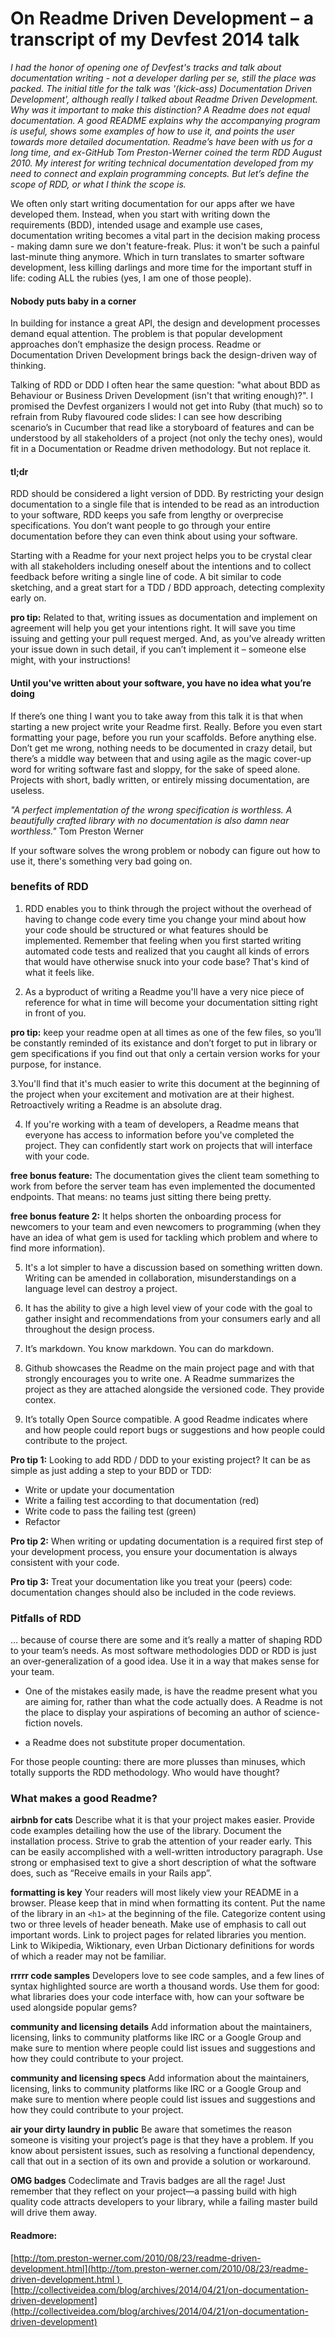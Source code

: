 On Readme Driven Development – a transcript of my Devfest 2014 talk
===============
*I had the honor of opening one of Devfest's tracks and talk about documentation writing - not a developer darling per se, still the place was packed. The initial title for the talk was '(kick-ass) Documentation Driven Development', although really I talked about Readme Driven Development. Why was it important to make this distinction? A Readme does not equal documentation. A good README explains why the accompanying program is useful, shows some examples of how to use it, and points the user towards more detailed documentation. Readme’s have been with us for a long time, and ex-GitHub Tom Preston-Werner coined the term RDD August 2010. My interest for writing technical documentation developed from my need to connect and explain programming concepts. But let’s define the scope of RDD, or what I think the scope is.* 

We often only start writing documentation for our apps after we have developed them. Instead, when you start with writing down the requirements (BDD), intended usage and example use cases, documentation writing becomes a vital part in the decision making process - making damn sure we don't feature-freak. Plus: it won't be such a painful last-minute thing anymore. Which in turn translates to smarter software development, less killing darlings and more time for the important stuff in life: coding ALL the rubies (yes, I am one of those people).

#### Nobody puts baby in a corner
In building for instance a great API, the design and development processes demand equal attention. The problem is that popular development approaches don’t emphasize the design process. Readme or Documentation Driven Development brings back the design-driven way of thinking. 

Talking of RDD or DDD I often hear the same question: "what about BDD as Behaviour or Business Driven Development (isn't that writing enough)?". I promised the Devfest organizers I would not get into Ruby (that much) so to refrain from Ruby flavoured code slides: I can see how describing scenario’s in Cucumber that read like a storyboard of features and can be understood by all stakeholders of a project (not only the techy ones), would fit in a Documentation or Readme driven methodology. But not replace it. 

#### tl;dr
RDD should be considered a light version of DDD. By restricting your design documentation to a single file that is intended to be read as an introduction to your software, RDD keeps you safe from lengthy or overprecise specifications. You don’t want people to go through your entire documentation before they can even think about using your software. 

Starting with a Readme for your next project helps you to be crystal clear with all stakeholders including oneself about the intentions and to collect feedback before writing a single line of code. A bit similar to code sketching, and a great start for a TDD / BDD approach, detecting complexity early on. 

**pro tip:** Related to that, writing issues as documentation and implement on agreement will help you get your intentions right. It will save you time issuing and getting your pull request merged. And, as you’ve already written your issue down in such detail, if you can’t implement it – someone else might, with your instructions!

#### Until you've written about your software, you have no idea what you’re doing
If there’s one thing I want you to take away from this talk it is that when starting a new project write your Readme first. Really. Before you even start formatting your page, before you run your scaffolds. Before anything else. Don’t get me wrong, nothing needs to be documented in crazy detail, but there’s a middle way between that and using agile as the magic cover-up word for writing software fast and sloppy, for the sake of speed alone. Projects with short, badly written, or entirely missing documentation, are useless. 

*"A perfect implementation of the wrong specification is worthless. A beautifully crafted library with no documentation is also damn near worthless."*
Tom Preston Werner

If your software solves the wrong problem or nobody can figure out how to use it, there's something very bad going on. 

### benefits of RDD
1. RDD enables you to think through the project without the overhead of having to change code every time you change your mind about how your code should be structured or what features should be implemented. Remember that feeling when you first started writing automated code tests and realized that you caught all kinds of errors that would have otherwise snuck into your code base? That's kind of what it feels like.

2. As a byproduct of writing a Readme you'll have a very nice piece of reference for what in time will become your documentation sitting right in front of you.

**pro tip:** keep your readme open at all times as one of the few files, so you’ll be constantly reminded of its existance and don’t forget to put in library or gem specifications if you find out that only a certain version works for your purpose, for instance.  

3.You'll find that it's much easier to write this document at the beginning of the project when your excitement and motivation are at their highest. Retroactively writing a Readme is an absolute drag.

4. If you're working with a team of developers, a Readme means that everyone has access to information before you've completed the project. They can confidently start work on projects that will interface with your code. 

**free bonus feature:** The documentation gives the client team something to work from before the server team has even implemented the documented endpoints. That means: no teams just sitting there being pretty. 

**free bonus feature 2:** It helps shorten the onboarding process for newcomers to your team and even newcomers to programming (when they have an idea of what gem is used for tackling which problem and where to find more information). 

5. It's a lot simpler to have a discussion based on something written down. Writing can be amended in collaboration, misunderstandings on a language level can destroy a project. 

6. It has the ability to give a high level view of your code with the goal to gather insight and recommendations from your consumers early and all throughout the design process.

7. It’s markdown. You know markdown. You can do markdown.

8. Github showcases the Readme on the main project page and with that strongly encourages you to write one. A Readme summarizes the project as they are attached alongside the versioned code. They provide contex.

9. It’s totally Open Source compatible. A good Readme indicates where and how people could report bugs or suggestions and how people could contribute to the project.  

**Pro tip 1:** Looking to add RDD / DDD to your existing project? It can be as simple as just adding a step to your BDD or TDD:

- Write or update your documentation
- Write a failing test according to that documentation (red)
- Write code to pass the failing test (green)
- Refactor

**Pro tip 2:** When writing or updating documentation is a required first step of your development process, you ensure your documentation is always consistent with your code.

**Pro tip 3:** Treat your documentation like you treat your (peers) code: documentation changes should also be included in the code reviews.

### Pitfalls of RDD

… because of course there are some and it’s really a matter of shaping RDD to your team’s needs. As most software methodologies DDD or RDD is just an over-generalization of a good idea. Use it in a way that makes sense for your team. 

- One of the mistakes easily made, is have the readme present what you are aiming for, rather than what the code actually does. A Readme is not the place to display your aspirations of becoming an author of science-fiction novels.

- a Readme does not substitute proper documentation.

For those people counting: there are more plusses than minuses, which totally supports the RDD methodology. Who would have thought?

### What makes a good Readme?
**airbnb for cats**
Describe what it is that your project makes easier. Provide code examples detailing how the use of the library. Document the installation process. Strive to grab the attention of your reader early. This can be easily accomplished with a well-written introductory paragraph. Use strong or emphasised text to give a short description of what the software does, such as “Receive emails in your Rails app”. 

**formatting is key**
Your readers will most likely view your README in a browser. Please keep that in mind when formatting its content. Put the name of the library in an ```<h1>``` at the beginning of the file. Categorize content using two or three levels of header beneath. Make use of emphasis to call out important words. Link to project pages for related libraries you mention. Link to Wikipedia, Wiktionary, even Urban Dictionary definitions for words of which a reader may not be familiar. 

**rrrrr code samples**
Developers love to see code samples, and a few lines of syntax highlighted source are worth a thousand words. Use them for good: what libraries does your code interface with, how can your software be used alongside popular gems?

**community and licensing details**
Add information about the maintainers, licensing, links to community platforms like IRC or a Google Group and make sure to mention where people could list issues and suggestions and how they could contribute to your project. 

**community and licensing specs**
Add information about the maintainers, licensing, links to community platforms like IRC or a Google Group and make sure to mention where people could list issues and suggestions and how they could contribute to your project. 

**air your dirty laundry in public**
Be aware that sometimes the reason someone is visiting your project’s page is that they have a problem. If you know about persistent issues, such as resolving a functional dependency, call that out in a section of its own and provide a solution or workaround. 

**OMG badges**
Codeclimate and Travis badges are all the rage! Just remember that they reflect on your project—a passing build with high quality code attracts developers to your library, while a failing master build will drive them away.

#### Readmore:
[http://tom.preston-werner.com/2010/08/23/readme-driven-development.html](http://tom.preston-werner.com/2010/08/23/readme-driven-development.html ) 
[http://collectiveidea.com/blog/archives/2014/04/21/on-documentation-driven-development](http://collectiveidea.com/blog/archives/2014/04/21/on-documentation-driven-development)
